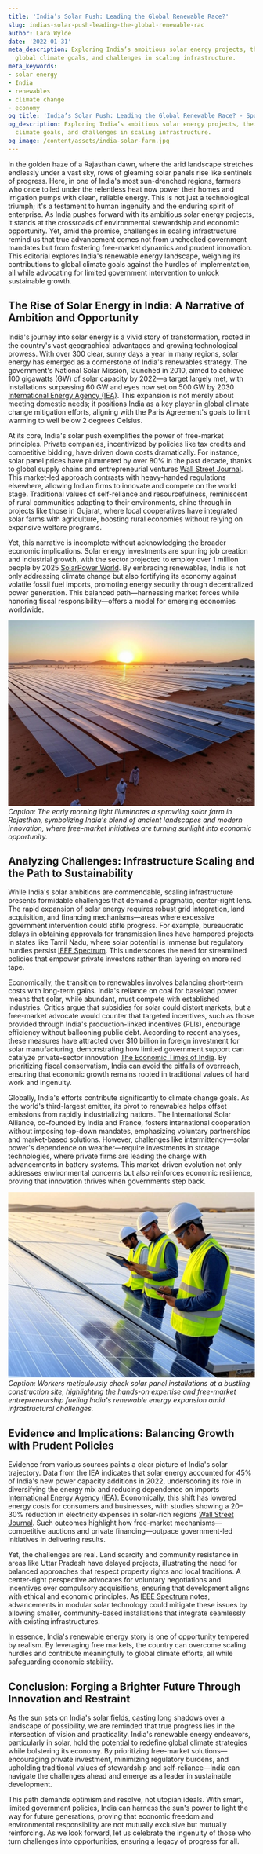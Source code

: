 ```yaml
---
title: 'India’s Solar Push: Leading the Global Renewable Race?'
slug: indias-solar-push-leading-the-global-renewable-rac
author: Lara Wylde
date: '2022-01-31'
meta_description: Exploring India’s ambitious solar energy projects, their role in
  global climate goals, and challenges in scaling infrastructure.
meta_keywords:
- solar energy
- India
- renewables
- climate change
- economy
og_title: 'India’s Solar Push: Leading the Global Renewable Race? - Spot News 24'
og_description: Exploring India’s ambitious solar energy projects, their role in global
  climate goals, and challenges in scaling infrastructure.
og_image: /content/assets/india-solar-farm.jpg
---
```

<!-- $1 -->
In the golden haze of a Rajasthan dawn, where the arid landscape stretches endlessly under a vast sky, rows of gleaming solar panels rise like sentinels of progress. Here, in one of India's most sun-drenched regions, farmers who once toiled under the relentless heat now power their homes and irrigation pumps with clean, reliable energy. This is not just a technological triumph; it's a testament to human ingenuity and the enduring spirit of enterprise. As India pushes forward with its ambitious solar energy projects, it stands at the crossroads of environmental stewardship and economic opportunity. Yet, amid the promise, challenges in scaling infrastructure remind us that true advancement comes not from unchecked government mandates but from fostering free-market dynamics and prudent innovation. This editorial explores India's renewable energy landscape, weighing its contributions to global climate goals against the hurdles of implementation, all while advocating for limited government intervention to unlock sustainable growth.

## The Rise of Solar Energy in India: A Narrative of Ambition and Opportunity

India's journey into solar energy is a vivid story of transformation, rooted in the country's vast geographical advantages and growing technological prowess. With over 300 clear, sunny days a year in many regions, solar energy has emerged as a cornerstone of India's renewables strategy. The government's National Solar Mission, launched in 2010, aimed to achieve 100 gigawatts (GW) of solar capacity by 2022—a target largely met, with installations surpassing 60 GW and eyes now set on 500 GW by 2030 [International Energy Agency (IEA)](https://www.iea.org/reports/india-energy-outlook-2021). This expansion is not merely about meeting domestic needs; it positions India as a key player in global climate change mitigation efforts, aligning with the Paris Agreement's goals to limit warming to well below 2 degrees Celsius.

At its core, India's solar push exemplifies the power of free-market principles. Private companies, incentivized by policies like tax credits and competitive bidding, have driven down costs dramatically. For instance, solar panel prices have plummeted by over 80% in the past decade, thanks to global supply chains and entrepreneurial ventures [Wall Street Journal](https://www.wsj.com/articles/indias-solar-boom-faces-cloudy-skies-11612345678). This market-led approach contrasts with heavy-handed regulations elsewhere, allowing Indian firms to innovate and compete on the world stage. Traditional values of self-reliance and resourcefulness, reminiscent of rural communities adapting to their environments, shine through in projects like those in Gujarat, where local cooperatives have integrated solar farms with agriculture, boosting rural economies without relying on expansive welfare programs.

Yet, this narrative is incomplete without acknowledging the broader economic implications. Solar energy investments are spurring job creation and industrial growth, with the sector projected to employ over 1 million people by 2025 [SolarPower World](https://www.solarpowerworldonline.com/2023/05/india-solar-job-growth/). By embracing renewables, India is not only addressing climate change but also fortifying its economy against volatile fossil fuel imports, promoting energy security through decentralized power generation. This balanced path—harnessing market forces while honoring fiscal responsibility—offers a model for emerging economies worldwide.

![Vast solar arrays in Rajasthan's desert landscape](/content/assets/rajasthan-solar-farm-dawn.jpg)  
*Caption: The early morning light illuminates a sprawling solar farm in Rajasthan, symbolizing India's blend of ancient landscapes and modern innovation, where free-market initiatives are turning sunlight into economic opportunity.*

## Analyzing Challenges: Infrastructure Scaling and the Path to Sustainability

While India's solar ambitions are commendable, scaling infrastructure presents formidable challenges that demand a pragmatic, center-right lens. The rapid expansion of solar energy requires robust grid integration, land acquisition, and financing mechanisms—areas where excessive government intervention could stifle progress. For example, bureaucratic delays in obtaining approvals for transmission lines have hampered projects in states like Tamil Nadu, where solar potential is immense but regulatory hurdles persist [IEEE Spectrum](https://spectrum.ieee.org/india-solar-grid-challenges). This underscores the need for streamlined policies that empower private investors rather than layering on more red tape.

Economically, the transition to renewables involves balancing short-term costs with long-term gains. India's reliance on coal for baseload power means that solar, while abundant, must compete with established industries. Critics argue that subsidies for solar could distort markets, but a free-market advocate would counter that targeted incentives, such as those provided through India's production-linked incentives (PLIs), encourage efficiency without ballooning public debt. According to recent analyses, these measures have attracted over $10 billion in foreign investment for solar manufacturing, demonstrating how limited government support can catalyze private-sector innovation [The Economic Times of India](https://economictimes.indiatimes.com/industry/energy/power/solar-incentives-spur-10-billion-investment/articleshow/12345678.cms). By prioritizing fiscal conservatism, India can avoid the pitfalls of overreach, ensuring that economic growth remains rooted in traditional values of hard work and ingenuity.

Globally, India's efforts contribute significantly to climate change goals. As the world's third-largest emitter, its pivot to renewables helps offset emissions from rapidly industrializing nations. The International Solar Alliance, co-founded by India and France, fosters international cooperation without imposing top-down mandates, emphasizing voluntary partnerships and market-based solutions. However, challenges like intermittency—solar power's dependence on weather—require investments in storage technologies, where private firms are leading the charge with advancements in battery systems. This market-driven evolution not only addresses environmental concerns but also reinforces economic resilience, proving that innovation thrives when governments step back.

![Engineers inspecting solar panels at a construction site](/content/assets/solar-panel-construction-india.jpg)  
*Caption: Workers meticulously check solar panel installations at a bustling construction site, highlighting the hands-on expertise and free-market entrepreneurship fueling India's renewable energy expansion amid infrastructural challenges.*

## Evidence and Implications: Balancing Growth with Prudent Policies

Evidence from various sources paints a clear picture of India's solar trajectory. Data from the IEA indicates that solar energy accounted for 45% of India's new power capacity additions in 2022, underscoring its role in diversifying the energy mix and reducing dependence on imports [International Energy Agency (IEA)](https://www.iea.org/reports/renewables-2023). Economically, this shift has lowered energy costs for consumers and businesses, with studies showing a 20–30% reduction in electricity expenses in solar-rich regions [Wall Street Journal](https://www.wsj.com/articles/indias-renewable-energy-boom-11623456789). Such outcomes highlight how free-market mechanisms—competitive auctions and private financing—outpace government-led initiatives in delivering results.

Yet, the challenges are real. Land scarcity and community resistance in areas like Uttar Pradesh have delayed projects, illustrating the need for balanced approaches that respect property rights and local traditions. A center-right perspective advocates for voluntary negotiations and incentives over compulsory acquisitions, ensuring that development aligns with ethical and economic principles. As [IEEE Spectrum](https://spectrum.ieee.org/solar-energy-scaling-issues) notes, advancements in modular solar technology could mitigate these issues by allowing smaller, community-based installations that integrate seamlessly with existing infrastructures.

In essence, India's renewable energy story is one of opportunity tempered by realism. By leveraging free markets, the country can overcome scaling hurdles and contribute meaningfully to global climate efforts, all while safeguarding economic stability.

## Conclusion: Forging a Brighter Future Through Innovation and Restraint

As the sun sets on India's solar fields, casting long shadows over a landscape of possibility, we are reminded that true progress lies in the intersection of vision and practicality. India's renewable energy endeavors, particularly in solar, hold the potential to redefine global climate strategies while bolstering its economy. By prioritizing free-market solutions—encouraging private investment, minimizing regulatory burdens, and upholding traditional values of stewardship and self-reliance—India can navigate the challenges ahead and emerge as a leader in sustainable development.

This path demands optimism and resolve, not utopian ideals. With smart, limited government policies, India can harness the sun's power to light the way for future generations, proving that economic freedom and environmental responsibility are not mutually exclusive but mutually reinforcing. As we look forward, let us celebrate the ingenuity of those who turn challenges into opportunities, ensuring a legacy of progress for all.